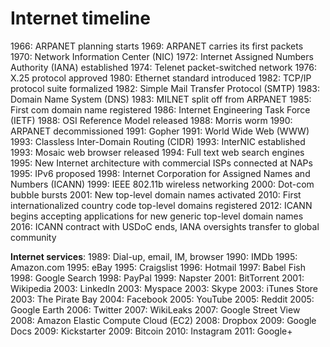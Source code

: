 # Internet timeline

1966: ARPANET planning starts
1969: ARPANET carries its first packets
1970: Network Information Center (NIC)
1972: Internet Assigned Numbers Authority (IANA) established
1974: Telenet packet-switched network
1976: X.25 protocol approved
1980: Ethernet standard introduced
1982: TCP/IP protocol suite formalized
1982: Simple Mail Transfer Protocol (SMTP)
1983: Domain Name System (DNS)
1983: MILNET split off from ARPANET
1985: First com domain name registered
1986: Internet Engineering Task Force (IETF)
1988: OSI Reference Model released
1988: Morris worm
1990: ARPANET decommissioned
1991: Gopher
1991: World Wide Web (WWW)
1993: Classless Inter-Domain Routing (CIDR)
1993: InterNIC established
1993: Mosaic web browser released
1994: Full text web search engines
1995: New Internet architecture with commercial ISPs connected at NAPs
1995: IPv6 proposed
1998: Internet Corporation for Assigned Names and Numbers (ICANN)
1999: IEEE 802.11b wireless networking
2000: Dot-com bubble bursts
2001: New top-level domain names activated
2010: First internationalized country code top-level domains registered
2012: ICANN begins accepting applications for new generic top-level domain names
2016: ICANN contract with USDoC ends, IANA oversights transfer to global community


**Internet services**:
1989: Dial-up, email, IM, browser
1990: IMDb
1995: Amazon.com
1995: eBay
1995: Craigslist
1996: Hotmail
1997: Babel Fish
1998: Google Search
1998: PayPal
1999: Napster
2001: BitTorrent
2001: Wikipedia
2003: LinkedIn
2003: Myspace
2003: Skype
2003: iTunes Store
2003: The Pirate Bay
2004: Facebook
2005: YouTube
2005: Reddit
2005: Google Earth
2006: Twitter
2007: WikiLeaks
2007: Google Street View
2008: Amazon Elastic Compute Cloud (EC2)
2008: Dropbox
2009: Google Docs
2009: Kickstarter
2009: Bitcoin
2010: Instagram
2011: Google+
